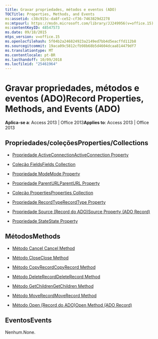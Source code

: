 ```yaml
---
title: Gravar propriedades, métodos e eventos (ADO)
TOCTitle: Properties, Methods, and Events
ms:assetid: c38c915c-da8f-ce52-cf36-7463829d2278
ms:mtpsurl: https://msdn.microsoft.com/library/JJ249956(v=office.15)
ms:contentKeyID: 48547573
ms.date: 09/18/2015
mtps_version: v=office.15
ms.openlocfilehash: 5f04b2a246824923a2149ed7bb4d5eacffd112b8
ms.sourcegitcommit: 19aca09c5812cfb98b68b5d4604dcaa814479df7
ms.translationtype: MT
ms.contentlocale: pt-BR
ms.lasthandoff: 10/09/2018
ms.locfileid: "25461964"
---
```

# <a name="record-properties-methods-and-events-ado"></a><span data-ttu-id="c7eb3-102">Gravar propriedades, métodos e eventos (ADO)</span><span class="sxs-lookup"><span data-stu-id="c7eb3-102">Record Properties, Methods, and Events (ADO)</span></span>


<span data-ttu-id="c7eb3-103">**Aplica-se a**: Access 2013 | Office 2013</span><span class="sxs-lookup"><span data-stu-id="c7eb3-103">**Applies to**: Access 2013 | Office 2013</span></span>

## <a name="propertiescollections"></a><span data-ttu-id="c7eb3-104">Propriedades/coleções</span><span class="sxs-lookup"><span data-stu-id="c7eb3-104">Properties/Collections</span></span>

- [<span data-ttu-id="c7eb3-105">Propriedade ActiveConnection</span><span class="sxs-lookup"><span data-stu-id="c7eb3-105">ActiveConnection Property</span></span>](activeconnection-property-ado.md)

- [<span data-ttu-id="c7eb3-106">Coleção Fields</span><span class="sxs-lookup"><span data-stu-id="c7eb3-106">Fields Collection</span></span>](fields-collection-ado.md)

- [<span data-ttu-id="c7eb3-107">Propriedade Mode</span><span class="sxs-lookup"><span data-stu-id="c7eb3-107">Mode Property</span></span>](mode-property-ado.md)

- [<span data-ttu-id="c7eb3-108">Propriedade ParentURL</span><span class="sxs-lookup"><span data-stu-id="c7eb3-108">ParentURL Property</span></span>](parenturl-property-ado.md)

- [<span data-ttu-id="c7eb3-109">Coleção Properties</span><span class="sxs-lookup"><span data-stu-id="c7eb3-109">Properties Collection</span></span>](properties-collection-ado.md)

- [<span data-ttu-id="c7eb3-110">Propriedade RecordType</span><span class="sxs-lookup"><span data-stu-id="c7eb3-110">RecordType Property</span></span>](recordtype-property-ado.md)

- [<span data-ttu-id="c7eb3-111">Propriedade Source (Record do ADO)</span><span class="sxs-lookup"><span data-stu-id="c7eb3-111">Source Property (ADO Record)</span></span>](source-property-ado-record.md)

- [<span data-ttu-id="c7eb3-112">Propriedade State</span><span class="sxs-lookup"><span data-stu-id="c7eb3-112">State Property</span></span>](state-property-ado.md)

## <a name="methods"></a><span data-ttu-id="c7eb3-113">Métodos</span><span class="sxs-lookup"><span data-stu-id="c7eb3-113">Methods</span></span>

- [<span data-ttu-id="c7eb3-114">Método Cancel </span><span class="sxs-lookup"><span data-stu-id="c7eb3-114">Cancel Method</span></span>](cancel-method-ado.md)

- [<span data-ttu-id="c7eb3-115">Método Close</span><span class="sxs-lookup"><span data-stu-id="c7eb3-115">Close Method</span></span>](close-method-ado.md)

- [<span data-ttu-id="c7eb3-116">Método CopyRecord</span><span class="sxs-lookup"><span data-stu-id="c7eb3-116">CopyRecord Method</span></span>](copyrecord-method-ado.md)

- [<span data-ttu-id="c7eb3-117">Método DeleteRecord</span><span class="sxs-lookup"><span data-stu-id="c7eb3-117">DeleteRecord Method</span></span>](deleterecord-method-ado.md)

- [<span data-ttu-id="c7eb3-118">Método GetChildren</span><span class="sxs-lookup"><span data-stu-id="c7eb3-118">GetChildren Method</span></span>](getchildren-method-ado.md)

- [<span data-ttu-id="c7eb3-119">Método MoveRecord</span><span class="sxs-lookup"><span data-stu-id="c7eb3-119">MoveRecord Method</span></span>](moverecord-method-ado.md)

- [<span data-ttu-id="c7eb3-120">Método Open (Record do ADO)</span><span class="sxs-lookup"><span data-stu-id="c7eb3-120">Open Method (ADO Record)</span></span>](open-method-ado-record.md)

## <a name="events"></a><span data-ttu-id="c7eb3-121">Eventos</span><span class="sxs-lookup"><span data-stu-id="c7eb3-121">Events</span></span>

<span data-ttu-id="c7eb3-122">Nenhum.</span><span class="sxs-lookup"><span data-stu-id="c7eb3-122">None.</span></span>

